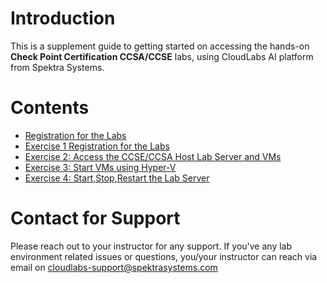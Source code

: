 # Introduction

This is a supplement guide to getting started on accessing the hands-on **Check Point Certification CCSA/CCSE** labs, using CloudLabs AI platform from Spektra Systems. 



# Contents 

* [Registration for the Labs](https://github.com/Abhishekpathania01/Check-Point-Labs/blob/master/technical_deep_dive/Registration%20for%20the%20Labs.md#lab-overview)
* [Exercise 1 Registration for the Labs]()
* [Exercise 2: Access the CCSE/CCSA Host Lab Server and VMs](#Exercise2)
* [Exercise 3: Start VMs using Hyper-V](#Exercise3)
* [Exercise 4: Start,Stop,Restart the Lab Server](#Exercise4)



# Contact for Support
Please reach out to your instructor for any support. If you've any lab environment related issues or questions, you/your instructor can reach via email on cloudlabs-support@spektrasystems.com 
